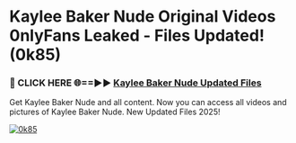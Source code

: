 # Kaylee Baker Nude Original Videos 0nlyFans Leaked - Files Updated! (0k85)

<h3>🔴 CLICK HERE 🌐==►► <a href="https://tinyurl.com/52m3yx9h" rel="nofollow">Kaylee Baker Nude Updated Files</a></h3>

Get Kaylee Baker Nude and all content. Now you can access all videos and pictures of Kaylee Baker Nude. New Updated Files 2025!

[![0k85](https://i.imgur.com/TnHtlc8.gif)](https://tinyurl.com/52m3yx9h)
